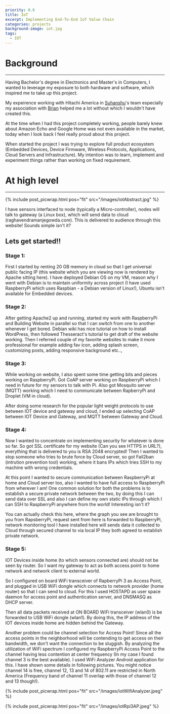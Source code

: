 ```yaml
---
priority: 0.6
title: IoT
excerpt: Implementing End-To-End IoT Value Chain
categories: projects
background-image: iot.jpg
tags:
  - IOT
---
```


# Background
---

Having Bachelor's degree in Electronics and Master's in Computers, I wanted to leverage my exposure to both 
hardware and software, which inspired me to take up this project.

My expeirence working with Hitachi America in [Suhanshu](https://www.linkedin.com/in/fijrgfng/)'s team especially 
my association with [Brian](https://www.linkedin.com/in/brian-litzinger-9229992/) helped me a lot without which 
I wouldn't have created this.

At the time when I had this project completely working, people barely knew about Amazon Echo and Google Home was not even 
available in the market, today when I look back I feel really proud about this project.

When started the project I was trying to explore full product ecosystem (Embedded Devices, Device Firmware, Wireless Protocols, 
Applications, Cloud Servers and Infrastructure). My intention was to learn, implement and experiment things 
rather than working on fixed requirement.

# At high level
---

{% include post_picwrap.html pos="fit" src="/images/iotAbstract.jpg" %}

I have sensors interfaced to node (typically a Micro-controller), nodes will talk to gateway (a Linux box), which will 
send data to cloud (raghavendramanjegowda.com). This is delivered to audience through this website! Sounds simple isn't it? 

## Lets get started!!

### Stage 1:

First I started by renting 20 GB memory in cloud so that I get universal public facing IP (this website which you are viewing 
now is rendered by Apache sitting here). I have deployed Debian OS on my VM, reason why I went with Debian is to maintain 
uniformity across project (I have used RaspberryPi which uses Raspbian - a Debian version of Linux!), Ubuntu isn't available 
for Embedded devices. 

### Stage 2:

After getting Apache2 up and running, started my work with RaspberryPi and Building Website in parallel so that I can switch 
from one to another whenever I get bored. Debian wiki has nice tutorial on how to install WordPress, then followed Thesseract's 
tutorial to get draft of the website working. Then I referred couple of my favorite websites to make it more professional for 
example adding fav icon, adding splash screen, customizing posts, adding responsive background etc..,

### Stage 3:

While working on website, I also spent some time getting bits and pieces working on RaspberryPi. Got CoAP server working on 
RaspberryPi which I need in future for my sensors to talk with Pi. Also got Mosquito server (MQTT) working which I need to 
communicate between RapberryPi and Droplet (VM in cloud).

After doing some research for the popular light weight protocols to use between IOT device and gateway and cloud, I ended 
up selecting CoAP between IOT Device and Gateway, and MQTT between Gateway and Cloud. 

### Stage 4:

Now I wanted to concentrate on implementing security for whatever is done so far. So got SSL certificate for my website 
(Can you see HTTPS in URL?), everything that is delivered to you is RSA 2048 encrypted! Then I wanted to stop someone who 
tries to brute force by Cloud server, so got Fail2ban (intrution prevention tool) working, where it bans IPs which tries 
SSH to my machine with wrong credentials.

At this point I wanted to secure communication between RaspberryPi at home and Cloud server too, also I wanted to have full 
access to RaspberryPi from wherever I am! One common solution for both the problems is to establish a secure private network 
between the two, by doing this I can send data over SSL and also I can define my own static IPs through which I can SSH to 
RaspberryPi anywhere from the world! Interesting isn't it?

You can actually check this here, where the graph you see are brought to you from RapsberryPi, request sent from here is 
forwarded to RaspberryPi, network monitoring tool I have installed here will sends data it collected to Cloud through 
secured channel to via local IP they both agreed to establish private network. 

### Stage 5: 

IOT Devices inside home (to which sensors connected are) should not be seen by router. So I want my gateway to act as both 
access point to home network and network client to external world. 

So I configured on board WiFi transceiver of RapberryPi 3 as Access Point, and plugged in USB WiFi dongle which connects to 
network provider (home router) so that I can send to cloud. For this I used HOSTAPD as user space daemon for access point 
and authentication server, and DNSMASQ as DHCP server. 

Then all data packets received at ON BOARD WiFi transceiver (wlan0) is be forwarded to USB WiFi dongle (wlan1). By doing 
this, the IP address of the IOT devices inside home are hidden behind the Gateway. 

Another problem could be channel selection for Access Point! Since all the access points in the neighborhood will be contending 
to get access on their bandwidth, we don't want the connection to be sluggish. By analyzing the utilization of WiFi spectrum 
I configured my RaspberryPi Access Point to the channel having less contention at center frequency (In my case I found channel 
3 is the best available). I used WiFi Analyzer Android application for this. I have shown some details in following pictures. 
You might notice channel 14 is free, channel 12, 13 and 14 of 802.11 are restricted in North America (Frequency band of 
channel 11 overlap with those of channel 12 and 13 though!).

{% include post_picwrap.html pos="fit" src="/images/iotWifiAnalyzer.jpeg" %}

{% include post_picwrap.html pos="fit" src="/images/iotRpi3AP.jpeg" %}